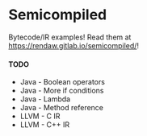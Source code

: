 # Semicompiled

Bytecode/IR examples!  Read them at <https://rendaw.gitlab.io/semicompiled/>!

#### TODO

* Java - Boolean operators
* Java - More if conditions
* Java - Lambda
* Java - Method reference
* LLVM - C IR
* LLVM - C++ IR
